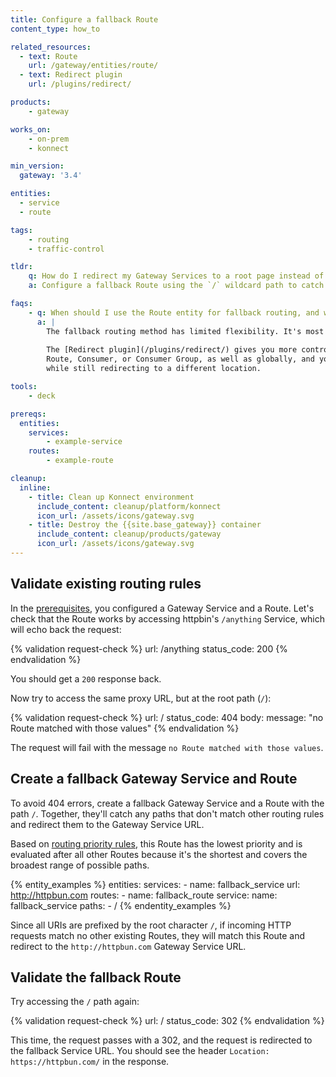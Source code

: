 ```yaml
---
title: Configure a fallback Route
content_type: how_to

related_resources:
  - text: Route
    url: /gateway/entities/route/
  - text: Redirect plugin
    url: /plugins/redirect/

products:
    - gateway

works_on:
    - on-prem
    - konnect

min_version:
  gateway: '3.4'

entities: 
  - service
  - route

tags:
    - routing
    - traffic-control

tldr:
    q: How do I redirect my Gateway Services to a root page instead of failing with a 404 if they hit the wrong Route?
    a: Configure a fallback Route using the `/` wildcard path to catch any potential 404s and redirect to a specific upstream service.

faqs:
    - q: When should I use the Route entity for fallback routing, and when should I set up redirects with the Redirect plugin instead?
      a: |
        The fallback routing method has limited flexibility. It's most useful as a blanket rule.
        
        The [Redirect plugin](/plugins/redirect/) gives you more control over your redirect rules. You can apply the Redirect plugin to any Gateway Service,
        Route, Consumer, or Consumer Group, as well as globally, and you can decide whether the incoming request path remains the same, 
        while still redirecting to a different location.

tools:
    - deck

prereqs:
  entities:
    services:
        - example-service
    routes:
        - example-route

cleanup:
  inline:
    - title: Clean up Konnect environment
      include_content: cleanup/platform/konnect
      icon_url: /assets/icons/gateway.svg
    - title: Destroy the {{site.base_gateway}} container
      include_content: cleanup/products/gateway
      icon_url: /assets/icons/gateway.svg
---
```


## Validate existing routing rules

In the [prerequisites](#prerequisites), you configured a Gateway Service and a Route. 
Let's check that the Route works by accessing httpbin's `/anything` Service, which will echo back the request:

{% validation request-check %}
url: /anything
status_code: 200
{% endvalidation %}

You should get a `200` response back.

Now try to access the same proxy URL, but at the root path (`/`):

{% validation request-check %}
url: /
status_code: 404
body:
  message: "no Route matched with those values"
{% endvalidation %}

The request will fail with the message `no Route matched with those values`.

## Create a fallback Gateway Service and Route

To avoid 404 errors, create a fallback Gateway Service and a Route with the path `/`. 
Together, they'll catch any paths that don't match other routing rules and redirect them to the Gateway Service URL.

Based on [routing priority rules](/gateway/entities/route/#priority-matching), 
this Route has the lowest priority and is evaluated after all other Routes because it's the shortest and covers the broadest range of possible paths.

{% entity_examples %}
entities:
  services:
    - name: fallback_service
      url: http://httpbun.com
  routes:
    - name: fallback_route
      service:
        name: fallback_service
      paths:
        - /
{% endentity_examples %}

Since all URIs are prefixed by the root character `/`, 
if incoming HTTP requests match no other existing Routes, they will match this Route and redirect to the `http://httpbun.com` Gateway Service URL.

## Validate the fallback Route

Try accessing the `/` path again:

{% validation request-check %}
url: /
status_code: 302
{% endvalidation %} 

This time, the request passes with a 302, and the request is redirected to the fallback Service URL. 
You should see the header `Location: https://httpbun.com/` in the response.
